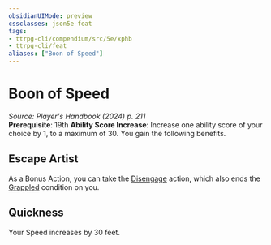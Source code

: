 ```yaml
---
obsidianUIMode: preview
cssclasses: json5e-feat
tags:
- ttrpg-cli/compendium/src/5e/xphb
- ttrpg-cli/feat
aliases: ["Boon of Speed"]
---
```

# Boon of Speed
*Source: Player's Handbook (2024) p. 211*  
**Prerequisite**: 19th
**Ability Score Increase**: Increase one ability score of your choice by 1, to a maximum of 30.
You gain the following benefits.

## Escape Artist

As a Bonus Action, you can take the [Disengage](2-Mechanics/CLI/rules/actions.md#Disengage) action, which also ends the [Grappled](2-Mechanics/CLI/rules/conditions.md#Grappled) condition on you.

## Quickness

Your Speed increases by 30 feet.